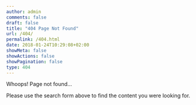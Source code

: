 ```yaml
---
author: admin
comments: false
draft: false
title: "404 Page Not Found"
url: /404/
permalink: /404.html
date: 2018-01-24T10:29:08+02:00
showMeta: false
showActions: false
showPagination: false
type: 404
---
```

Whoops! Page not found...

Please use the search form above to find the content you were looking for. 
